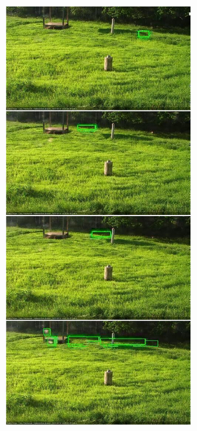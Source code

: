 ![20200618-181440-182442](in2/20200618/20200618-181440-182442_0_.jpg)
![20200618-182448-183450](in2/20200618/20200618-182448-183450_0_.jpg)
![20200618-183456-184458](in2/20200618/20200618-183456-184458_0_.jpg)
![20200618-184504-185505](in2/20200618/20200618-184504-185505_0_.jpg)
